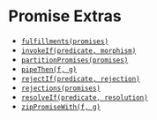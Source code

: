 # Promise Extras

* [`fulfillments(promises)`][fulfillments]
* [`invokeIf(predicate, morphism)`][invokeIf]
* [`partitionPromises(promises)`][partitionPromises]
* [`pipeThen(f, g)`][pipeThen]
* [`rejectIf(predicate, rejection)`][rejectIf]
* [`rejections(promises)`][rejections]
* [`resolveIf(predicate, resolution)`][resolveIf]
* [`zipPromiseWith(f, g)`][zipPromiseWith]

[fulfillments]: ./fulfillments.md
[invokeIf]: ./invokeIf.md
[partitionPromises]: ./partitionPromises.md
[pipeThen]: ./pipeThen.md
[rejectIf]: ./rejectIf.md
[rejections]: ./rejections.md
[resolveIf]: ./resolveIf.md
[zipPromiseWith]: ./zipPromiseWith.md
